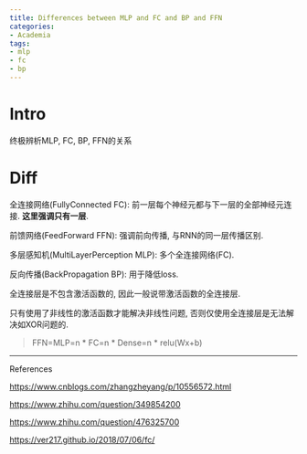 ```yaml
---
title: Differences between MLP and FC and BP and FFN
categories:
- Academia
tags:
- mlp
- fc
- bp
---
```


# Intro

终极辨析MLP, FC, BP, FFN的关系

<!--more-->

# Diff

全连接网络(FullyConnected FC): 前一层每个神经元都与下一层的全部神经元连接. **这里强调只有一层**.

前馈网络(FeedForward FFN): 强调前向传播, 与RNN的同一层传播区别.

多层感知机(MultiLayerPerception MLP): 多个全连接网络(FC).

反向传播(BackPropagation BP): 用于降低loss.







全连接层是不包含激活函数的, 因此一般说带激活函数的全连接层.

只有使用了非线性的激活函数才能解决非线性问题, 否则仅使用全连接层是无法解决如XOR问题的.

> FFN=MLP=n * FC=n * Dense=n * relu(Wx+b)



---

References

https://www.cnblogs.com/zhangzheyang/p/10556572.html

https://www.zhihu.com/question/349854200

https://www.zhihu.com/question/476325700

https://ver217.github.io/2018/07/06/fc/

